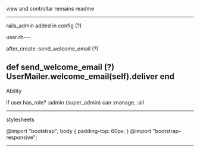 
view and controllar remains
readme
________________________________________
rails_admin added in config (?)

user.rb---

  after_create :send_welcome_email (?)
  
  def send_welcome_email			(?)
    UserMailer.welcome_email(self).deliver
  end
-------------------------

Ability

if user.has_role? :admin  (super_admin)
      can :manage, :all
      
------------------------------
stylesheets

@import "bootstrap";
body { padding-top: 60px; }
@import "bootstrap-responsive";

-----------------------------------------